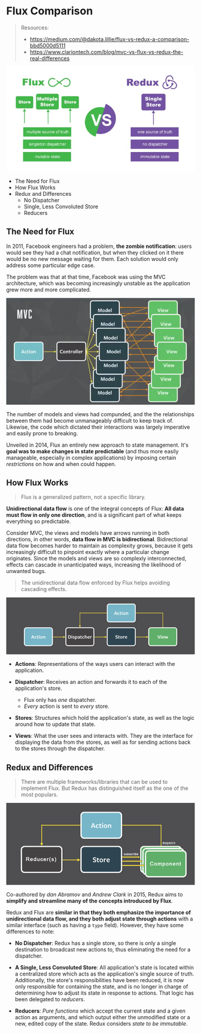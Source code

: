 # Flux Comparison

> Resources:
> * https://medium.com/@dakota.lillie/flux-vs-redux-a-comparison-bbd5000d5111
> * https://www.clariontech.com/blog/mvc-vs-flux-vs-redux-the-real-differences

![flux-comparison](./flux-comparison.jpeg)

* The Need for Flux
* How Flux Works
* Redux and Differences
  * No Dispatcher
  * Single, Less Convoluted Store
  * Reducers

## The Need for Flux

In 2011, Facebook engineers had a problem, __the zombie notification__: users would see they had a chat notification, but when they clicked on it there would be no new message waiting for them. Each solution would only address some particular edge case.

The problem was that at that time, Facebook was using the MVC architecture, which was becoming increasingly unstable as the application grew more and more complicated.

![mvc](./mvc.png)

The number of models and views had compunded, and the the relationships between them had become unmanageably difficult to keep track of. Likewise, the code which dictated their interactions was largely imperative and easily prone to breaking.

Unveiled in 2014, Flux an entirely new approach to state management. It's __goal was to make changes in state predictable__ (and thus more easily manageable, especially in complex applications) by imposing certain _restrictions_ on how and when could happen.

## How Flux Works

> Flux is a generalized pattern, not a specific library.

__Unidirectional data flow__ is one of the integral concepts of Flux: __All data must flow in only one direction__, and is a significant part of what keeps everything so predictable.

Consider MVC, the views and models have arrows running in both directions, in other words, __data flow in MVC is bidirectional__. Bidirectional data flow becomes harder to maintain as complexity grows, because it gets increasingly difficult to pinpoint exactly where a particular change originates. Since the models and views are so complexly interconnected, effects can cascade in unanticipated ways, increasing the likelihood of unwanted bugs.

> The unidirectional data flow enforced by Flux helps avoiding cascading effects.

![flux](./flux.png)

* __Actions__: Representations of the ways users can interact with the application.

* __Dispatcher__: Receives an action and forwards it to each of the application's store.
  * Flux only has _one_ dispatcher.
  * _Every_ action is sent to _every_ store.

* __Stores__: Structures which hold the application's state, as well as the logic around how to update that state.

* __Views__: What the user sees and interacts with. They are the interface for displaying the data from the stores, as well as for sending actions back to the stores through the dispatcher.

## Redux and Differences

> There are multiple frameworks/libraries that can be used to implement Flux. But Redux has distinguished itself as the one of the most populars.

![redux data flow](../data-flow.png)

Co-authored by _dan Abramov_ and _Andrew Clark_ in 2015, Redux aims to __simplify and streamline many of the concepts introduced by Flux__.

Redux and Flux are __similar in that they both emphasize the importance of unidirectional data flow, and they both adjust state through actions__ with a similar interface (such as having a `type` field). However, they have some differences to note:

* __No Dispatcher__: Redux has a single store, so there is only a single destination to broadcast new actions to, thus eliminating the need for a dispatcher.

* __A Single, Less Convoluted Store__: All application's state is located within a centralized store which acts as the application's single source of truth. Additionally, the store's responsibilities have been reduced, it is now only responsible for containing the state, and is no longer in charge of determining how to adjust its state in response to actions. That logic has been delegated to _reducers_.

* __Reducers__: _Pure functions_ which accept the current state and a given action as arguments, and which output either the unmodified state or a new, edited copy of the state. Redux considers _state to be immutable_.
